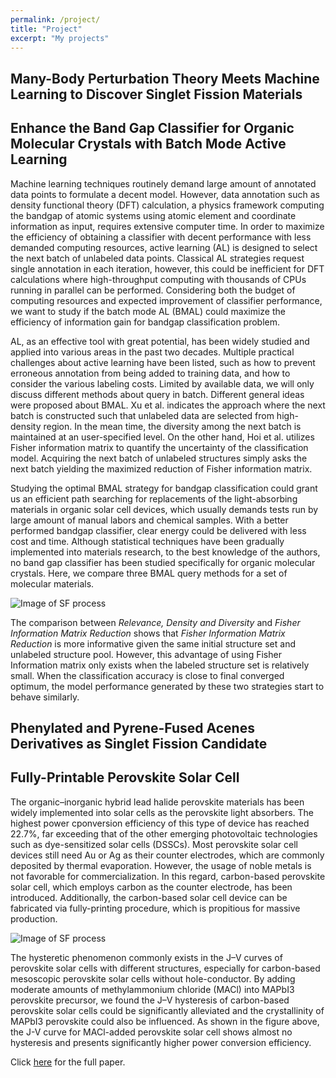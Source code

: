 ```yaml
---
permalink: /project/
title: "Project"
excerpt: "My projects"
---
```


## Many-Body Perturbation Theory Meets Machine Learning to Discover Singlet Fission Materials  


## Enhance the Band Gap Classifier for Organic Molecular Crystals with Batch Mode Active Learning  
Machine learning techniques routinely demand large amount of annotated data points to formulate a decent model. However, data annotation such as density functional theory (DFT) calculation, a physics framework computing the bandgap of atomic systems using atomic element and coordinate information as input, requires extensive computer time. In order to maximize the efficiency of obtaining a classifier with decent performance with less demanded computing resources, active learning (AL) is designed to select the next batch of unlabeled data points. Classical AL strategies request single annotation in each iteration, however, this could be inefficient for DFT calculations where high-throughput computing with thousands of CPUs running in parallel can be performed. Considering both the budget of computing resources and expected improvement of classifier performance, we want to study if the batch mode AL (BMAL) could maximize the efficiency of information gain for bandgap classification problem.

AL, as an effective tool with great potential, has been widely studied and applied into various areas in the past two decades. Multiple practical challenges about active learning have been listed, such as how to prevent erroneous annotation from being added to training data, and how to consider the various labeling costs. Limited by available data, we will only discuss different methods about query in batch. Different general ideas were proposed about BMAL. Xu et al. indicates the approach where the next batch is constructed such that unlabeled data are selected from high-density region. In the mean time, the diversity among the next batch is maintained at an user-specified level. On the other hand, Hoi et al. utilizes Fisher information matrix to quantify the uncertainty of the classification model. Acquiring the next batch of unlabeled structures simply asks the next batch yielding the maximized reduction of Fisher information matrix.

Studying the optimal BMAL strategy for bandgap classification could grant us an efficient path searching for replacements of the light-absorbing materials in organic solar cell devices, which usually demands tests run by large amount of manual labors and chemical samples. With a better performed bandgap classifier, clear energy could be delivered with less cost and time. Although statistical techniques have been gradually implemented into materials research, to the best knowledge of the authors, no band gap classifier has been studied specifically for organic molecular crystals. Here, we compare three BMAL query methods for a set of molecular materials.

![Image of SF process](https://BLABABA.github.io/images/bmal.png)  

The comparison between *_Relevance, Density and Diversity_* and *_Fisher Information Matrix Reduction_* shows that *_Fisher Information Matrix Reduction_* is more informative given the same initial structure set and unlabeled structure pool. However, this advantage of using Fisher Information matrix only exists when the labeled structure set is relatively small. When the classification accuracy is close to final converged optimum, the model performance generated by these two strategies start to behave similarly.


## Phenylated and Pyrene-Fused Acenes Derivatives as Singlet Fission Candidate   

## Fully-Printable Perovskite Solar Cell   
The organic–inorganic hybrid lead halide perovskite materials has been widely implemented into solar cells as the perovskite light absorbers. The highest power cponversion efficiency of this type of device has reached 22.7%, far exceeding that of the other emerging photovoltaic technologies such as dye-sensitized solar cells (DSSCs). Most perovskite solar cell devices still need Au or Ag as their counter electrodes, which are commonly deposited by thermal evaporation. However, the usage of noble metals is not favorable for commercialization. In this regard, carbon-based perovskite solar cell, which employs carbon as the counter electrode, has been introduced. Additionally, the carbon-based solar cell device can be fabricated via fully-printing procedure, which is propitious for massive production.  

![Image of SF process](https://BLABABA.github.io/images/hysterisis.png)  

The hysteretic phenomenon commonly exists in the J–V curves of perovskite solar cells with different structures, especially for carbon-based mesoscopic perovskite solar cells without hole-conductor. By adding moderate amounts of methylammonium chloride (MACl) into MAPbI3 perovskite precursor, we found the J–V hysteresis of carbon-based perovskite solar cells could be significantly alleviated and the crystallinity of MAPbI3 perovskite could also be influenced. As shown in the figure above, the J-V curve for MACl-added perovskite solar cell shows almost no hysteresis and presents significantly higher power conversion efficiency. 

Click [here](https://pubs.rsc.org/ko/content/articlehtml/2018/ra/c8ra04347g) for the full paper.  